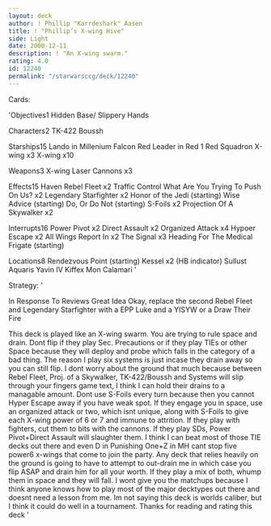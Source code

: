 ```yaml
---
layout: deck
author: ! Phillip "Karrdeshark" Aasen
title: ! "Phillip’s X-wing Hive"
side: Light
date: 2000-12-11
description: ! "An X-wing swarm."
rating: 4.0
id: 12240
permalink: "/starwarsccg/deck/12240"
---
```

Cards: 

'Objectives1
Hidden Base/ Slippery Hands

Characters2
TK-422
Boussh

Starships15
Lando in Millenium Falcon
Red Leader in Red 1
Red Squadron X-wing x3
X-wing x10

Weapons3
X-wing Laser Cannons x3

Effects15
Haven
Rebel Fleet x2
Traffic Control
What Are You Trying To Push On Us? x2
Legendary Starfighter x2
Honor of the Jedi (starting)
Wise Advice (starting)
Do,  Or Do Not (starting)
S-Foils x2
Projection Of A Skywalker x2

Interrupts16
Power Pivot x2
Direct Assault x2
Organized Attack x4
Hypoer Escape x2
All Wings Report In x2
The Signal x3
Heading For The Medical Frigate (starting)

Locations8
Rendezvous Point (starting)
Kessel x2 (HB indicator)
Sullust
Aquaris
Yavin IV
Kiffex
Mon Calamari '

Strategy: '

In Response To Reviews  Great Idea  Okay, replace the second Rebel Fleet and Legendary Starfighter with a EPP Luke and a YISYW or a Draw Their Fire

This deck is played like an X-wing swarm.  You are trying to rule space and drain.  Dont flip if they play Sec. Precautions or if they play TIEs or other Space because they will deploy and probe which falls in the category of a bad thing. The reason I play six systems is just incase they drain away so you can still flip. I dont worry about the ground that much because between Rebel Fleet, Proj. of a Skywalker, TK-422/Boussh and Systems will slip through your fingers game text, I think I can hold their drains to a managable amount.  Dont use S-Foils every turn because then you cannot Hyper Escape away if you have weak spot.	If they engage you in space,  use an organized attack or two, which isnt unique, along with S-Foils to give each X-wing power of 6 or 7 and immune to attrition. If they play with fighters, cut them to bits with the cannons. If they play SDs,  Power Pivot+Direct Assault will slaughter them.  I think I can beat most of those TIE decks out there and even D in Punishing One+Z in MH cant stop five power6 x-wings that come to join the party.  Any deck that relies heavily on the ground is going to have to attempt to out-drain me in which case you flip ASAP and drain him for all your worth.	If they play a mix of both, whump them in space and they will fall.  I wont give you the matchups because I think anyone knows how to play most of the major decktypes out there and doesnt need a lesson from me.  Im not saying this deck is worlds caliber, but I think it could do well in a tournament.  Thanks for reading and rating this deck	'
